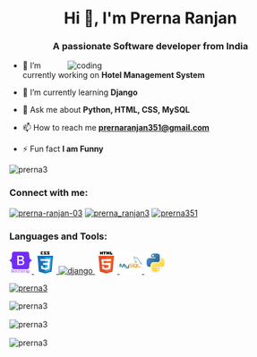 <h1 align="center">Hi 👋, I'm Prerna Ranjan</h1>
<h3 align="center">A passionate Software developer from India</h3>
<img align="right" width="400" src="https://camo.githubusercontent.com/f8561052d5519d5b219d3d02cdf56d0969d2cdab435e6739ba6b7cb26866f5fe/68747470733a2f2f6d69722d73332d63646e2d63662e626568616e63652e6e65742f70726f6a6563745f6d6f64756c65732f646973702f3630313031343131363737303437352e363036386265666634363430612e676966" alt="coding">


- 🔭 I’m currently working on **Hotel Management System**

- 🌱 I’m currently learning **Django**

- 💬 Ask me about **Python, HTML, CSS, MySQL**

- 📫 How to reach me **prernaranjan351@gmail.com**

- ⚡ Fun fact **I am Funny**

<p align="left"> <img src="https://komarev.com/ghpvc/?username=prerna3&label=Profile%20views&color=0e75b6&style=flat" alt="prerna3" /> </p>


<h3 align="left">Connect with me:</h3>
<p align="left">
<a href="https://linkedin.com/in/prerna-ranjan-03" target="blank"><img align="center" src="https://raw.githubusercontent.com/rahuldkjain/github-profile-readme-generator/master/src/images/icons/Social/linked-in-alt.svg" alt="prerna-ranjan-03" height="30" width="40" /></a>
<a href="https://instagram.com/prerna_ranjan3" target="blank"><img align="center" src="https://raw.githubusercontent.com/rahuldkjain/github-profile-readme-generator/master/src/images/icons/Social/instagram.svg" alt="prerna_ranjan3" height="30" width="40" /></a>
<a href="https://twitter.com/prerna351" target="blank"><img align="center" src="https://raw.githubusercontent.com/rahuldkjain/github-profile-readme-generator/master/src/images/icons/Social/twitter.svg" alt="prerna351" height="30" width="40" /></a>
</p>

<h3 align="left">Languages and Tools:</h3>
<p align="left"> <a href="https://getbootstrap.com" target="_blank" rel="noreferrer"> <img src="https://raw.githubusercontent.com/devicons/devicon/master/icons/bootstrap/bootstrap-plain-wordmark.svg" alt="bootstrap" width="40" height="40"/> </a> <a href="https://www.w3schools.com/css/" target="_blank" rel="noreferrer"> <img src="https://raw.githubusercontent.com/devicons/devicon/master/icons/css3/css3-original-wordmark.svg" alt="css3" width="40" height="40"/> </a> <a href="https://www.djangoproject.com/" target="_blank" rel="noreferrer"> <img src="https://cdn.worldvectorlogo.com/logos/django.svg" alt="django" width="40" height="40"/> </a> <a href="https://www.w3.org/html/" target="_blank" rel="noreferrer"> <img src="https://raw.githubusercontent.com/devicons/devicon/master/icons/html5/html5-original-wordmark.svg" alt="html5" width="40" height="40"/> </a> <a href="https://www.mysql.com/" target="_blank" rel="noreferrer"> <img src="https://raw.githubusercontent.com/devicons/devicon/master/icons/mysql/mysql-original-wordmark.svg" alt="mysql" width="40" height="40"/> </a> <a href="https://www.python.org" target="_blank" rel="noreferrer"> <img src="https://raw.githubusercontent.com/devicons/devicon/master/icons/python/python-original.svg" alt="python" width="40" height="40"/> </a> </p>

<p align="left"> <a href="https://github.com/ryo-ma/github-profile-trophy"><img src="https://github-profile-trophy.vercel.app/?username=prerna3" alt="prerna3" /></a> </p>


<p><img align="center" src="https://github-readme-stats.vercel.app/api/top-langs?username=prerna3&show_icons=true&locale=en&layout=compact" alt="prerna3" /></p>
<p><img align="center" src="https://github-readme-stats.vercel.app/api?username=prerna3&show_icons=true&locale=en" alt="prerna3" /></p>

<p><img align="center" src="https://github-readme-streak-stats.herokuapp.com/?user=prerna3&" alt="prerna3" /></p>
